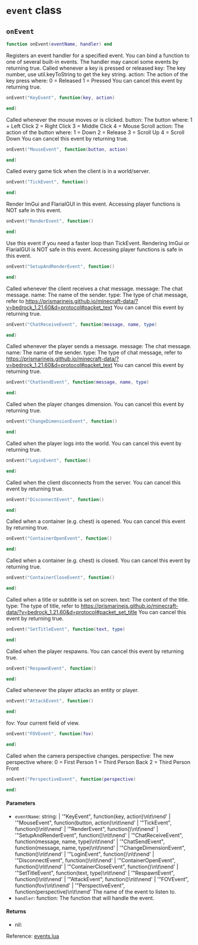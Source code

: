 # `event` class



## `onEvent`
```lua
function onEvent(eventName, handler) end
```
Registers an event handler for a specified event.
You can bind a function to one of several built-in events.
The handler may cancel some events by returning true.
Called whenever a key is pressed or released
key: The key number, use util.keyToString to get the key string.
action: The action of the key press where:
0 = Released
1 = Pressed
You can cancel this event by returning true.
```lua
onEvent("KeyEvent", function(key, action)

end)
```
Called whenever the mouse moves or is clicked.
button: The button where:
1 = Left Click
2 = Right Click
3 = Middle Click
4 = Mouse Scroll
action: The action of the button where:
1 = Down
2 = Release
3 = Scroll Up
4 = Scroll Down
You can cancel this event by returning true.
```lua
onEvent("MouseEvent", function(button, action)

end)
```
Called every game tick when the client is in a world/server.
```lua
onEvent("TickEvent", function()

end)
```
Render ImGui and FlarialGUI in this event.
Accessing player functions is NOT safe in this event.
```lua
onEvent("RenderEvent", function()

end)
```
Use this event if you need a faster loop than TickEvent.
Rendering ImGui or FlarialGUI is NOT safe in this event.
Accessing player functions is safe in this event.
```lua
onEvent("SetupAndRenderEvent", function()

end)
```
Called whenever the client receives a chat message.
message: The chat message.
name: The name of the sender.
type: The type of chat message, refer to https://prismarinejs.github.io/minecraft-data/?v=bedrock_1.21.60&d=protocol#packet_text
You can cancel this event by returning true.
```lua
onEvent("ChatReceiveEvent", function(message, name, type)

end)
```
Called whenever the player sends a message.
message: The chat message.
name: The name of the sender.
type: The type of chat message, refer to https://prismarinejs.github.io/minecraft-data/?v=bedrock_1.21.60&d=protocol#packet_text
You can cancel this event by returning true.
```lua
onEvent("ChatSendEvent", function(message, name, type)

end)
```
Called when the player changes dimension.
You can cancel this event by returning true.
```lua
onEvent("ChangeDimensionEvent", function()

end)
```
Called when the player logs into the world.
You can cancel this event by returning true.
```lua
onEvent("LoginEvent", function()

end)
```
Called when the client disconnects from the server.
You can cancel this event by returning true.
```lua
onEvent("DisconnectEvent", function()

end)
```
Called when a container (e.g. chest) is opened.
You can cancel this event by returning true.
```lua
onEvent("ContainerOpenEvent", function()

end)
```
Called when a container (e.g. chest) is closed.
You can cancel this event by returning true.
```lua
onEvent("ContainerCloseEvent", function()

end)
```
Called when a title or subtitle is set on screen.
text: The content of the title.
type: The type of title, refer to https://prismarinejs.github.io/minecraft-data/?v=bedrock_1.21.60&d=protocol#packet_set_title
You can cancel this event by returning true.
```lua
onEvent("SetTitleEvent", function(text, type)

end)
```
Called when the player respawns.
You can cancel this event by returning true.
```lua
onEvent("RespawnEvent", function()

end)
```
Called whenever the player attacks an entity or player.
```lua
onEvent("AttackEvent", function()

end)
```
fov: Your current field of view.
```lua
onEvent("FOVEvent", function(fov)

end)
```
Called when the camera perspective changes.
perspective: The new perspective where:
0 = First Person
1 = Third Person Back
2 = Third Person Front
```lua
onEvent("PerspectiveEvent", function(perspective)

end)
```

#### Parameters
- `eventName`: string: | '"KeyEvent", function(key, action)\n\t\nend' | '"MouseEvent", function(button, action)\n\t\nend' | '"TickEvent", function()\n\t\nend' | '"RenderEvent", function()\n\t\nend' | '"SetupAndRenderEvent", function()\n\t\nend' | '"ChatReceiveEvent", function(message, name, type)\n\t\nend' | '"ChatSendEvent", function(message, name, type)\n\t\nend' | '"ChangeDimensionEvent", function()\n\t\nend' | '"LoginEvent", function()\n\t\nend' | '"DisconnectEvent", function()\n\t\nend' | '"ContainerOpenEvent", function()\n\t\nend' | '"ContainerCloseEvent", function()\n\t\nend' | '"SetTitleEvent", function(text, type)\n\t\nend' | '"RespawnEvent", function()\n\t\nend' | '"AttackEvent", function()\n\t\nend' | '"FOVEvent", function(fov)\n\t\nend' | '"PerspectiveEvent", function(perspective)\n\t\nend' The name of the event to listen to.
- `handler`: function: The function that will handle the event.
#### Returns
- nil:

Reference: [events.lua](https://github.com/flarialmc/scripting-wiki/tree/main/autocomplete/game/events.lua)
